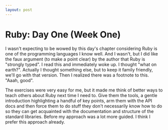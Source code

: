 ```yaml
---
layout: post
---
```


# Ruby\: Day One (Week One)

I wasn't expecting to be wowed by this day's chapter considering Ruby is
one of the programming languages I know well. And I wasn't, but I did like
the faux argument (to make a point clear) by the author that Ruby is "strongly
typed". I read this and immediately woke up. I thought "what on earth?".
Actually I thought something else, but to keep it family friendly, we'll
go with that version. Then I realized there was a footnote to this.
"Aaah, good".

The exercises were very easy for me, but it made me think of better ways
to teach others about Ruby next time I need to. Give them the tools, a gentle
introduction highlighting a handful of key points, arm them with the API docs
and then force them to do stuff they don't necessarily know how to do so they
can get acquainted with the documentation and structure of the standard
libraries. Before my approach was a lot more guided. I think I prefer this
approach already.
